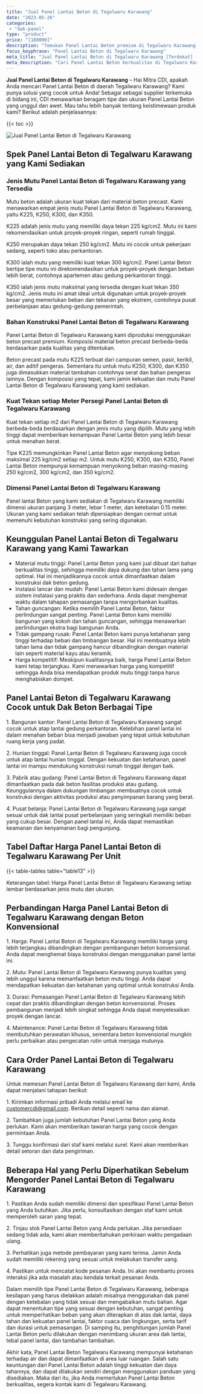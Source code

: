 ```yaml
---
title: "Jual Panel Lantai Beton di Tegalwaru Karawang"
date: "2023-05-26"
categories:
 - "dak-panel"
type: "product"
price: "[180000]"
description: "Temukan Panel Lantai Beton premium di Tegalwaru Karawang. Panel Lantai Beton dirancang untuk kebutuhan konstruksi modern dengan performa andalan. Konsultasi gratis."
focus_keyphrase: "Panel Lantai Beton di Tegalwaru Karawang"
meta_title: "Jual Panel Lantai Beton di Tegalwaru Karawang [Terdekat] - CDI"
meta_description: "Cari Panel Lantai Beton berkualitas di Tegalwaru Karawang?. Kami menyediakan Panel Lantai Beton premium untuk pembangunan. Penawaran spesial hanya di sini."
---
```


**Jual Panel Lantai Beton di Tegalwaru Karawang** – Hai Mitra CDI, apakah Anda mencari Panel Lantai Beton di daerah Tegalwaru Karawang? Kami punya solusi yang cocok untuk Anda! Sebagai sebagai supplier terkemuka di bidang ini, CDI menawarkan beragam tipe dan ukuran Panel Lantai Beton yang unggul dan awet. Mau tahu lebih banyak tentang keistimewaan produk kami? Berikut adalah penjelasannya:

{{< toc >}}

![Jual Panel Lantai Beton di Tegalwaru Karawang](/images/dak-panel/dak-panel-18.jpg)

## Spek Panel Lantai Beton di Tegalwaru Karawang yang Kami Sediakan

### Jenis Mutu Panel Lantai Beton di Tegalwaru Karawang yang Tersedia

Mutu beton adalah ukuran kuat tekan dari material beton precast. Kami menawarkan empat jenis mutu Panel Lantai Beton di Tegalwaru Karawang, yaitu K225, K250, K300, dan K350.

K225 adalah jenis mutu yang memiliki daya tekan 225 kg/cm2. Mutu ini kami rekomendasikan untuk proyek-proyek ringan, seperti rumah tinggal.

K250 merupakan daya tekan 250 kg/cm2. Mutu ini cocok untuk pekerjaan sedang, seperti toko atau perkantoran.

K300 ialah mutu yang memiliki kuat tekan 300 kg/cm2. Panel Lantai Beton bertipe tipe mutu ini direkomendasikan untuk proyek-proyek dengan beban lebih berat, contohnya apartemen atau gedung perkantoran tinggi.

K350 ialah jenis mutu maksimal yang tersedia dengan kuat tekan 350 kg/cm2. Jenis mutu ini amat ideal untuk digunakan untuk proyek-proyek besar yang memerlukan beban dan tekanan yang ekstrem, contohnya pusat perbelanjaan atau gedung-gedung pemerintah.

### Bahan Konstruksi Panel Lantai Beton di Tegalwaru Karawang

Panel Lantai Beton di Tegalwaru Karawang kami diproduksi menggunakan beton precast premium. Komposisi material beton precast berbeda-beda berdasarkan pada kualitas yang ditentukan.

Beton precast pada mutu K225 terbuat dari campuran semen, pasir, kerikil, air, dan aditif pengeras. Sementara itu untuk mutu K250, K300, dan K350 juga dimasukkan material tambahan contohnya serat dan bahan pengeras lainnya. Dengan komposisi yang tepat, kami jamin kekuatan dan mutu Panel Lantai Beton di Tegalwaru Karawang yang kami sediakan.

### Kuat Tekan setiap Meter Persegi Panel Lantai Beton di Tegalwaru Karawang

Kuat tekan setiap m2 dari Panel Lantai Beton di Tegalwaru Karawang berbeda-beda berdasarkan dengan jenis mutu yang dipilih. Mutu yang lebih tinggi dapat memberikan kemampuan Panel Lantai Beton yang lebih besar untuk menahan berat.

Tipe K225 memungkinkan Panel Lantai Beton agar menyokong beban maksimal 225 kg/cm2 setiap m2. Untuk mutu K250, K300, dan K350, Panel Lantai Beton mempunyai kemampuan menyokong beban masing-masing 250 kg/cm2, 300 kg/cm2, dan 350 kg/cm2.

### Dimensi Panel Lantai Beton di Tegalwaru Karawang

Panel lantai Beton yang kami sediakan di Tegalwaru Karawang memiliki dimensi ukuran panjang 3 meter, lebar 1 meter, dan ketebalan 0.15 meter. Ukuran yang kami sediakan telah dipersiapkan dengan cermat untuk memenuhi kebutuhan konstruksi yang sering digunakan.

## Keunggulan Panel Lantai Beton di Tegalwaru Karawang yang Kami Tawarkan

*   Material mutu tinggi: Panel Lantai Beton yang kami jual dibuat dari bahan berkualitas tinggi, sehingga memiliki daya dukung dan tahan lama yang optimal. Hal ini menjadikannya cocok untuk dimanfaatkan dalam konstruksi dak beton gedung.
*   Instalasi lancar dan mudah: Panel Lantai Beton kami didesain dengan sistem instalasi yang praktis dan sederhana. Anda dapat menghemat waktu dalam tahapan pemasangan tanpa mengorbankan kualitas.
*   Tahan guncangan: Ketika memilih Panel Lantai Beton, faktor perlindungan sangat penting. Panel Lantai Beton kami memiliki bangunan yang kokoh dan tahan guncangan, sehingga menawarkan perlindungan ekstra bagi bangunan Anda.
*   Tidak gampang rusak: Panel Lantai Beton kami punya ketahanan yang tinggi terhadap beban dan timbangan besar. Hal ini membuatnya lebih tahan lama dan tidak gampang hancur dibandingkan dengan material lain seperti material kayu atau keramik.
*   Harga kompetitif: Meskipun kualitasnya baik, harga Panel Lantai Beton kami tetap terjangkau. Kami menawarkan harga yang kompetitif sehingga Anda bisa mendapatkan produk mutu tinggi tanpa harus menghabiskan dompet.

## Panel Lantai Beton di Tegalwaru Karawang Cocok untuk Dak Beton Berbagai Tipe

1\.  Bangunan kantor: Panel Lantai Beton di Tegalwaru Karawang sangat cocok untuk atap lantai gedung perkantoran. Kelebihan panel lantai ini dalam menahan beban bisa menjadi jawaban yang tepat untuk kebutuhan ruang kerja yang padat.

2\.  Hunian tinggal: Panel Lantai Beton di Tegalwaru Karawang juga cocok untuk atap lantai hunian tinggal. Dengan kekuatan dan ketahanan, panel lantai ini mampu mendukung konstruksi rumah tinggal dengan baik.

3\.  Pabrik atau gudang: Panel Lantai Beton di Tegalwaru Karawang dapat dimanfaatkan pada dak beton fasilitas produksi atau gudang. Keunggulannya dalam dukungan timbangan membuatnya cocok untuk konstruksi dengan aktivitas produksi atau penyimpanan barang yang berat.

4\.  Pusat belanja: Panel Lantai Beton di Tegalwaru Karawang juga sangat sesuai untuk dak lantai pusat perbelanjaan yang seringkali memiliki beban yang cukup besar. Dengan panel lantai ini, Anda dapat memastikan keamanan dan kenyamanan bagi pengunjung.

## Tabel Daftar Harga Panel Lantai Beton di Tegalwaru Karawang Per Unit

{{< table-tables table="table13" >}}

Keterangan tabel: Harga Panel Lantai Beton di Tegalwaru Karawang setiap lembar berdasarkan jenis mutu dan ukuran.

## Perbandingan Harga Panel Lantai Beton di Tegalwaru Karawang dengan Beton Konvensional

1\.  Harga: Panel Lantai Beton di Tegalwaru Karawang memiliki harga yang lebih terjangkau dibandingkan dengan pembangunan beton konvensional. Anda dapat menghemat biaya konstruksi dengan menggunakan panel lantai ini.

2\.  Mutu: Panel Lantai Beton di Tegalwaru Karawang punya kualitas yang lebih unggul karena memanfaatkan beton mutu tinggi. Anda dapat mendapatkan kekuatan dan ketahanan yang optimal untuk konstruksi Anda.

3\.  Durasi: Pemasangan Panel Lantai Beton di Tegalwaru Karawang lebih cepat dan praktis dibandingkan dengan beton konvensional. Proses pembangunan menjadi lebih singkat sehingga Anda dapat menyelesaikan proyek dengan lancar.

4\.  Maintenance: Panel Lantai Beton di Tegalwaru Karawang tidak membutuhkan perawatan khusus, sementara beton konvensional mungkin perlu perbaikan atau pengecatan rutin untuk menjaga mutunya.

## Cara Order Panel Lantai Beton di Tegalwaru Karawang

Untuk memesan Panel Lantai Beton di Tegalwaru Karawang dari kami, Anda dapat menjalani tahapan berikut:

1\.  Kirimkan informasi pribadi Anda melalui email ke customercdi@gmail.com. Berikan detail seperti nama dan alamat.

2\.  Tambahkan juga jumlah kebutuhan Panel Lantai Beton yang Anda perlukan. Kami akan memberikan tawaran harga yang cocok dengan permintaan Anda.

3\.  Tunggu konfirmasi dari staf kami melalui surel. Kami akan memberikan detail setoran dan data pengiriman.

## Beberapa Hal yang Perlu Diperhatikan Sebelum Mengorder Panel Lantai Beton di Tegalwaru Karawang

1\.  Pastikan Anda sudah memiliki dimensi dan spesifikasi Panel Lantai Beton yang Anda butuhkan. Jika perlu, konsultasikan dengan staf kami untuk memperoleh saran yang tepat.

2\.  Tinjau stok Panel Lantai Beton yang Anda perlukan. Jika persediaan sedang tidak ada, kami akan memberitahukan perkiraan waktu pengadaan ulang.

3\.  Perhatikan juga metode pembayaran yang kami terima. Jamin Anda sudah memiliki rekening yang sesuai untuk melakukan transfer uang.

4\.  Pastikan untuk mencatat kode pesanan Anda. Ini akan membantu proses interaksi jika ada masalah atau kendala terkait pesanan Anda.

Dalam memilih tipe Panel Lantai Beton di Tegalwaru Karawang, beberapa kesilapan yang harus dielakkan adalah misalnya menggunakan dak panel dengan ketebalan yang tidak sesuai dan mengabaikan mutu bahan. Agar dapat menentukan tipe yang sesuai dengan kebutuhan, sangat penting untuk memperhatikan beban yang akan diterapkan di atas dak lantai, daya tahan dan kekuatan panel lantai, faktor cuaca dan lingkungan, serta tarif dan durasi untuk pemasangan. Di samping itu, penghitungan jumlah Panel Lantai Beton perlu dilakukan dengan menimbang ukuran area dak lantai, tebal panel lantai, dan tambahan tambahan.

Akhir kata, Panel Lantai Beton Tegalwaru Karawang mempunyai ketahanan terhadap air dan dapat dimanfaatkan di area luar ruangan. Salah satu keuntungan dari Panel Lantai Beton adalah tinggi kekuatan dan daya tahannya, dan dapat dilakukan sendiri dengan menggunakan panduan yang disediakan. Maka dari itu, jika Anda memerlukan Panel Lantai Beton berkualitas, segera kontak kami di Tegalwaru Karawang.